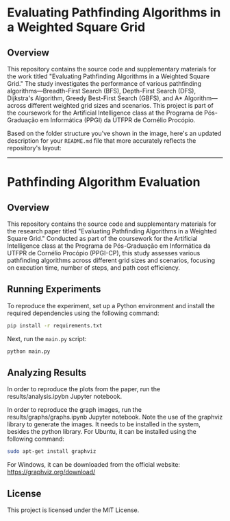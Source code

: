 # Evaluating Pathfinding Algorithms in a Weighted Square Grid
## Overview

This repository contains the source code and supplementary materials for the work titled "Evaluating Pathfinding Algorithms in a Weighted Square Grid." The study investigates the performance of various pathfinding algorithms—Breadth-First Search (BFS), Depth-First Search (DFS), Dijkstra's Algorithm, Greedy Best-First Search (GBFS), and A* Algorithm—across different weighted grid sizes and scenarios. This project is part of the coursework for the Artificial Intelligence class at the Programa de Pós-Graduação em Informática (PPGI) da UTFPR de Cornélio Procópio.

Based on the folder structure you've shown in the image, here's an updated description for your `README.md` file that more accurately reflects the repository's layout:

---

# Pathfinding Algorithm Evaluation

## Overview

This repository contains the source code and supplementary materials for the research paper titled "Evaluating Pathfinding Algorithms in a Weighted Square Grid." Conducted as part of the coursework for the Artificial Intelligence class at the Programa de Pós-Graduação em Informática da UTFPR de Cornélio Procópio (PPGI-CP), this study assesses various pathfinding algorithms across different grid sizes and scenarios, focusing on execution time, number of steps, and path cost efficiency.

## Running Experiments

To reproduce the experiment, set up a Python environment and install the required dependencies using the following command:

```bash
pip install -r requirements.txt
```

Next, run the `main.py` script:

```bash
python main.py
```

## Analyzing Results

In order to reproduce the plots from the paper, run the results/analysis.ipybn Jupyter notebook.

In order to reproduce the graph images, run the results/graphs/graphs.ipynb Jupyter notebook. Note the use of the graphviz library to generate the images. It needs to be installed in the system, besides the python library. For Ubuntu, it can be installed using the following command:

```bash
sudo apt-get install graphviz
```

For Windows, it can be downloaded from the official website: https://graphviz.org/download/

## License

This project is licensed under the MIT License.